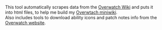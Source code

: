 This tool automatically scrapes data from the [Overwatch Wiki](https://overwatch.gamepedia.com/Overwatch_Wiki) and puts it
into html files, to help me build my [Overwtach miniwiki](https://github.com/ioanclarke/ioaclarke.tech/tree/master/projects/overwatch-miniwiki).  
Also includes tools to download ability icons and patch notes info from the [Overwatch website](https://playoverwatch.com/en-us/).